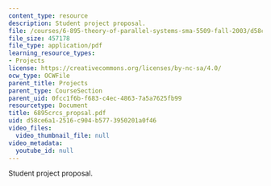 ```yaml
---
content_type: resource
description: Student project proposal.
file: /courses/6-895-theory-of-parallel-systems-sma-5509-fall-2003/d58ce6a12516c904b5773950201a0f46_6895crcs_propsal.pdf
file_size: 457178
file_type: application/pdf
learning_resource_types:
- Projects
license: https://creativecommons.org/licenses/by-nc-sa/4.0/
ocw_type: OCWFile
parent_title: Projects
parent_type: CourseSection
parent_uid: 0fcc1f6b-f683-c4ec-4863-7a5a7625fb99
resourcetype: Document
title: 6895crcs_propsal.pdf
uid: d58ce6a1-2516-c904-b577-3950201a0f46
video_files:
  video_thumbnail_file: null
video_metadata:
  youtube_id: null
---
```

Student project proposal.